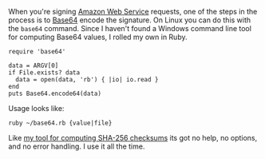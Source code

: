 <!--
title: Computing Base64 values on Windows
created: 30 April 2013 - 8:10 pm
updated: 30 April 2013 - 8:47 pm
publish: 30 April 2013
slug: win-base64
tags: coding, ruby
-->

When you're signing [Amazon Web Service][] requests, one of the steps in the
process is to [Base64][] encode the signature. On Linux you can do this with
the `base64` command. Since I haven't found a Windows command line tool for
computing Base64 values, I rolled my own in Ruby.

    require 'base64'

    data = ARGV[0]
    if File.exists? data
      data = open(data, 'rb') { |io| io.read }
    end
    puts Base64.encode64(data)

Usage looks like:

    ruby ~/base64.rb {value|file}

Like [my tool for computing SHA-256 checksums][chef-checksums] its got no help,
no options, and no error handling. I use it all the time.


[Amazon Web Service]: http://aws.amazon.com/ "Various (Amazon): Amazon Web Services"
[Base64]: http://en.wikipedia.org/wiki/Base64 "Various (Wikipedia): Base64"
[chef-checksums]: /2013/02/chef-checksums "Frank Mitchell: Computing Chef checksums in Ruby"
